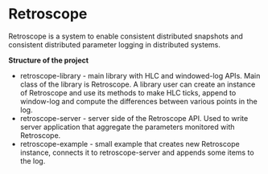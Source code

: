 # Retroscope
Retroscope is a system to enable consistent distributed snapshots and consistent distributed parameter logging in distributed systems. 

**Structure of the project**
   - retroscope-library - main library with HLC and windowed-log APIs. Main class of the library is Retroscope. A library user can create an instance of Retroscope and use its methods to make HLC ticks, append to window-log and compute the differences between various points in the log.
   - retroscope-server - server side of the Retroscope API. Used to write server application that aggregate the parameters monitored with Retroscope.
   - retroscope-example - small example that creates new Retroscope instance, connects it to retroscope-server and appends some items to the log.
